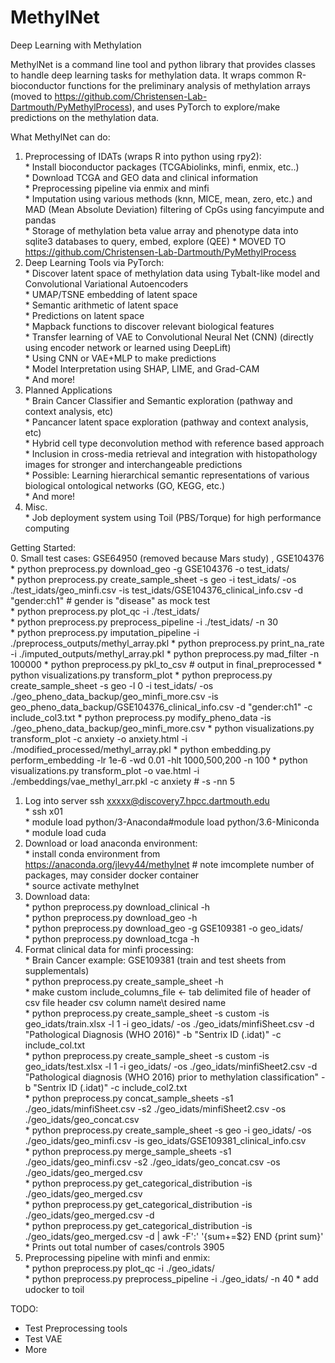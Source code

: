 # MethylNet

Deep Learning with Methylation

MethylNet is a command line tool and python library that provides classes to handle deep learning tasks for methylation data. It wraps common R-bioconductor functions for the preliminary analysis of methylation arrays (moved to https://github.com/Christensen-Lab-Dartmouth/PyMethylProcess), and uses PyTorch to explore/make predictions on the methylation data.

What MethylNet can do:  
1. Preprocessing of IDATs (wraps R into python using rpy2):  
                * Install bioconductor packages (TCGAbiolinks, minfi, enmix, etc..)  
                * Download TCGA and GEO data and clinical information  
                * Preprocessing pipeline via enmix and minfi  
                * Imputation using various methods (knn, MICE, mean, zero, etc.) and MAD (Mean Absolute Deviation) filtering of CpGs using fancyimpute and pandas  
                * Storage of methylation beta value array and phenotype data into sqlite3 databases to query, embed, explore (QEE)
                * MOVED TO https://github.com/Christensen-Lab-Dartmouth/PyMethylProcess
2. Deep Learning Tools via PyTorch:  
                * Discover latent space of methylation data using Tybalt-like model and Convolutional Variational Autoencoders  
                * UMAP/TSNE embedding of latent space  
                * Semantic arithmetic of latent space  
                * Predictions on latent space  
                * Mapback functions to discover relevant biological features  
                * Transfer learning of VAE to Convolutional Neural Net (CNN) (directly using encoder network or learned using DeepLift)  
                * Using CNN or VAE+MLP to make predictions  
                * Model Interpretation using SHAP, LIME, and Grad-CAM  
                * And more!  
3. Planned Applications  
                * Brain Cancer Classifier and Semantic exploration (pathway and context analysis, etc)  
                * Pancancer latent space exploration (pathway and context analysis, etc)  
                * Hybrid cell type deconvolution method with reference based approach  
                * Inclusion in cross-media retrieval and integration with histopathology images for stronger and interchangeable predictions  
                * Possible: Learning hierarchical semantic representations of various biological ontological networks (GO, KEGG, etc.)  
                * And more!
4. Misc.  
                * Job deployment system using Toil (PBS/Torque) for high performance computing

Getting Started:  
0. Small test cases: GSE64950 (removed because Mars study) , GSE104376  
                * python preprocess.py download_geo -g GSE104376 -o test_idats/  
                * python preprocess.py create_sample_sheet -s geo -i test_idats/ -os ./test_idats/geo_minfi.csv -is test_idats/GSE104376_clinical_info.csv -d "gender:ch1" # gender is "disease" as mock test  
                * python preprocess.py plot_qc -i ./test_idats/  
                * python preprocess.py preprocess_pipeline -i ./test_idats/ -n 30  
                * python preprocess.py imputation_pipeline -i ./preprocess_outputs/methyl_array.pkl
                * python preprocess.py print_na_rate -i ./imputed_outputs/methyl_array.pkl
                * python preprocess.py mad_filter -n 100000
                * python preprocess.py pkl_to_csv # output in final_preprocessed
                * python visualizations.py transform_plot
                * python preprocess.py create_sample_sheet -s geo -l 0 -i test_idats/ -os ./geo_pheno_data_backup/geo_minfi_more.csv -is geo_pheno_data_backup/GSE104376_clinical_info.csv -d "gender:ch1" -c include_col3.txt
                * python preprocess.py modify_pheno_data -is ./geo_pheno_data_backup/geo_minfi_more.csv
                * python visualizations.py transform_plot -c anxiety -o anxiety.html -i ./modified_processed/methyl_array.pkl
                * python embedding.py perform_embedding -lr 1e-6 -wd 0.01 -hlt 1000,500,200 -n 100
                * python visualizations.py transform_plot -o vae.html -i ./embeddings/vae_methyl_arr.pkl -c anxiety # -s -nn 5
1. Log into server ssh xxxxx@discovery7.hpcc.dartmouth.edu  
                * ssh x01  
                * module load python/3-Anaconda#module load python/3.6-Miniconda  
                * module load cuda  
2. Download or load anaconda environment:  
                * install conda environment from https://anaconda.org/jlevy44/methylnet # note imcomplete number of packages, may consider docker container  
                * source activate methylnet  
3. Download data:  
                * python preprocess.py download_clinical -h    
                * python preprocess.py download_geo -h    
                * python preprocess.py download_geo -g GSE109381 -o geo_idats/  
                * python preprocess.py download_tcga -h    
4. Format clinical data for minfi processing:   
                * Brain Cancer example: GSE109381 (train and test sheets from supplementals)  
                * python preprocess.py create_sample_sheet -h    
                * make custom include_columns_file <- tab delimited file of header of csv file header csv column name\\t desired name  
                * python preprocess.py create_sample_sheet -s custom -is geo_idats/train.xlsx -l 1 -i geo_idats/ -os ./geo_idats/minfiSheet.csv -d "Pathological Diagnosis (WHO 2016)" -b "Sentrix ID (.idat)" -c include_col.txt  
                * python preprocess.py create_sample_sheet -s custom -is geo_idats/test.xlsx -l 1 -i geo_idats/ -os ./geo_idats/minfiSheet2.csv -d "Pathological diagnosis (WHO 2016) prior to methylation classification" -b "Sentrix ID (.idat)" -c include_col2.txt  
                * python preprocess.py concat_sample_sheets -s1 ./geo_idats/minfiSheet.csv -s2 ./geo_idats/minfiSheet2.csv -os ./geo_idats/geo_concat.csv  
                * python preprocess.py create_sample_sheet -s geo -i geo_idats/ -os ./geo_idats/geo_minfi.csv -is geo_idats/GSE109381_clinical_info.csv  
                * python preprocess.py merge_sample_sheets -s1 ./geo_idats/geo_minfi.csv -s2 ./geo_idats/geo_concat.csv -os ./geo_idats/geo_merged.csv  
                * python preprocess.py get_categorical_distribution -is ./geo_idats/geo_merged.csv  
                * python preprocess.py get_categorical_distribution -is ./geo_idats/geo_merged.csv -d  
                * python preprocess.py get_categorical_distribution -is ./geo_idats/geo_merged.csv -d | awk -F':' '{sum+=$2} END {print sum}'  
                * Prints out total number of cases/controls 3905  
5. Preprocessing pipeline with minfi and enmix:  
                * python preprocess.py plot_qc -i ./geo_idats/  
                * python preprocess.py preprocess_pipeline -i ./geo_idats/ -n 40
                * add udocker to toil

TODO:
* Test Preprocessing tools   
* Test VAE  
* More  
